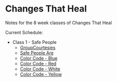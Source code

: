 # Changes That Heal
Notes for the 8 week classes of Changes That Heal 

Current Schedule:
* Class 1 - Safe People
	* [GroupCourtesies](/C1-SafePeople/GroupCourtesies.md)
	* [Safe People Are](/C1-SafePeople/SafePeople.md)
	* [Color Code - Blue](/C1-SafePeople/ColorCode-Blue.md)
	* [Color Code - Red](/C1-SafePeople/ColorCode-Red.md)
	* [Color Code - White](/C1-SafePeople/ColorCode-White.md)
	* [Color Code - Yellow](/C1-SafePeople/ColorCode-Yellow.md)